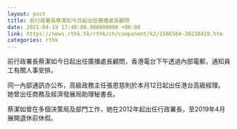 ```yaml
---
layout: post
title: 前行政署長蔡潔如今日起出任廣播處長顧問
date: 2021-04-19 17:40:00.000000000 +08:00
link: https://news.rthk.hk/rthk/ch/component/k2/1586564-20210419.htm
categories: rthk
---
```


前行政署長蔡潔如今日起出任廣播處長顧問，香港電台下午透過內部電郵，通知員工有關人事安排。

同一內部通訊亦公布，高級政務主任張恩慈則於本月12日起出任港台高級經理。她曾出任商務及經濟發展局助理秘書長。

蔡潔如曾在多個決策局及部門工作，她在2012年起出任行政署長，至2019年4月展開退休前休假。
